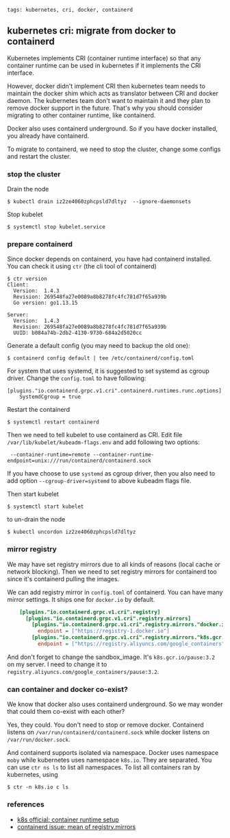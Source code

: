 ```metadata
tags: kubernetes, cri, docker, containerd
```

## kubernetes cri: migrate from docker to containerd

Kubernetes implements CRI (container runtime interface) so that any container runtime
 can be used in kubernetes if it implements the CRI interface.

However, docker didn't implement CRI then kubernetes team needs to maintain the docker
 shim which acts as translator between CRI and docker daemon. The kubernetes team don't
 want to maintain it and they plan to remove docker support in the future. That's why
 you should consider migrating to other container runtime, like containerd.

Docker also uses containerd underground. So if you have docker installed, you already
 have containerd.

To migrate to containerd, we need to stop the cluster, change some configs and restart
 the cluster.

### stop the cluster
Drain the node

    $ kubectl drain iz2ze4060zphcpsld7dltyz  --ignore-daemonsets

Stop kubelet

    $ systemctl stop kubelet.service

### prepare containerd
Since docker depends on containerd, you have had containerd installed. You can check
 it using `ctr` (the cli tool of containerd)

```shell
$ ctr version
Client:
  Version:  1.4.3
  Revision: 269548fa27e0089a8b8278fc4fc781d7f65a939b
  Go version: go1.13.15

Server:
  Version:  1.4.3
  Revision: 269548fa27e0089a8b8278fc4fc781d7f65a939b
  UUID: b084a74b-2db2-4130-9730-684a2d5020cc
```

Generate a default config (you may need to backup the old one):

    $ containerd config default | tee /etc/containerd/config.toml

For system that uses systemd, it is suggested to set systemd as cgroup driver.
Change the `config.toml` to have following:

    [plugins."io.containerd.grpc.v1.cri".containerd.runtimes.runc.options]
        SystemdCgroup = true

Restart the containerd

    $ systemctl restart containerd

Then we need to tell kubelet to use containerd as CRI. Edit file
 `/var/lib/kubelet/kubeadm-flags.env` and add following two options:

     --container-runtime=remote --container-runtime-endpoint=unix:///run/containerd/containerd.sock

If you have choose to use `systemd` as cgroup driver, then you also need to add
 option `--cgroup-driver=systemd` to above kubeadm flags file.

Then start kubelet

    $ systemctl start kubelet


to un-drain the node

    $ kubectl uncordon iz2ze4060zphcpsld7dltyz

### mirror registry
We may have set registry mirrors due to all kinds of reasons (local cache or network
 blocking). Then we need to set registry mirrors for containerd too since it's containerd
 pulling the images.

We can add registry mirror in `config.toml` of containerd. You can have many mirror settings.
 It ships one for `docker.io` by default.

```ini
    [plugins."io.containerd.grpc.v1.cri".registry]
      [plugins."io.containerd.grpc.v1.cri".registry.mirrors]
        [plugins."io.containerd.grpc.v1.cri".registry.mirrors."docker.io"]
          endpoint = ["https://registry-1.docker.io"]
        [plugins."io.containerd.grpc.v1.cri".registry.mirrors."k8s.gcr.io"]
          endpoint = ["https://registry.aliyuncs.com/google_containers"]
```

And don't forget to change the sandbox_image. It's `k8s.gcr.io/pause:3.2` on my server.
I need to change it to `registry.aliyuncs.com/google_containers/pause:3.2`.

### can container and docker co-exist?
We know that docker also uses containerd underground. So we may wonder that could them
 co-exist with each other?

Yes, they could. You don't need to stop or remove docker. Containerd listens on
 `/var/run/containerd/containerd.sock` while docker listens on `/var/run/docker.sock`.

And containerd supports isolated via namespace. Docker uses namespace `moby` while
 kubernetes uses namespace `k8s.io`. They are separated. You can use `ctr ns ls` to
 list all namespaces. To list all containers ran by kubernetes, using

    $ ctr -n k8s.io c ls

### references
- [k8s official: container runtime setup](https://kubernetes.io/docs/setup/production-environment/container-runtimes/)
- [containerd issue: mean of registry.mirrors](https://github.com/containerd/cri/issues/1138)
